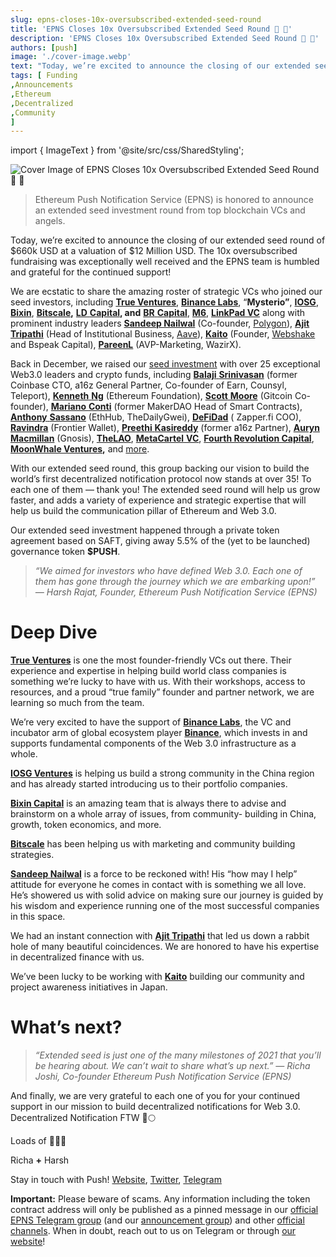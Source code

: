 ```yaml
---
slug: epns-closes-10x-oversubscribed-extended-seed-round
title: 'EPNS Closes 10x Oversubscribed Extended Seed Round 🌱 🌟'
description: 'EPNS Closes 10x Oversubscribed Extended Seed Round 🌱 🌟'
authors: [push]
image: './cover-image.webp'
text: "Today, we’re excited to announce the closing of our extended seed round of $660k USD at a valuation of $12 Million USD. The 10x oversubscribed fundraising was exceptionally well received and the EPNS team is humbled and grateful for the continued support"
tags: [ Funding
,Announcements
,Ethereum
,Decentralized
,Community
]
---
```


import { ImageText } from '@site/src/css/SharedStyling';

![Cover Image of EPNS Closes 10x Oversubscribed Extended Seed Round 🌱 🌟](./cover-image.webp)

<!--truncate-->

> Ethereum Push Notification Service (EPNS) is honored to announce an extended seed investment round from top blockchain VCs and angels.

Today, we’re excited to announce the closing of our extended seed round of $660k USD at a valuation of $12 Million USD. The 10x oversubscribed fundraising was exceptionally well received and the EPNS team is humbled and grateful for the continued support!

We are ecstatic to share the amazing roster of strategic VCs who joined our seed investors, including [**True Ventures**](https://twitter.com/trueventures), [**Binance Labs**](https://twitter.com/BinanceLabs), “**Mysterio”**, [**IOSG**](https://twitter.com/IOSGVC), [**Bixin**](http://bixincapital.com/), [**Bitscale**](https://bitscale.capital/)**,** [**LD** **Capital**](https://ldcap.com/)**, and** [**BR** **Capital**](https://twitter.com/brcapital_fund), [**M6**](https://momentum6.com/), [**LinkPad VC**](https://twitter.com/linkpadvc) along with prominent industry leaders [**Sandeep Nailwal**](https://twitter.com/sandeepnailwal) (Co-founder, [Polygon](https://twitter.com/0xPolygon)), [**Ajit** **Tripathi**](https://twitter.com/chainyoda) (Head of Institutional Business, [Aave](https://twitter.com/AaveAave)), [**Kaito**](https://twitter.com/CoffeeTimesTW) (Founder, [Webshake](https://twitter.com/WebshakeHQ) and Bspeak Capital), [**PareenL**](https://twitter.com/PareenL) (AVP-Marketing, WazirX).

Back in December, we raised our [seed investment](https://medium.com/ethereum-push-notification-service/ethereum-push-notification-service-successfully-raises-750k-usd-in-seed-round-bec41eadd84d) with over 25 exceptional Web3.0 leaders and crypto funds, including [**Balaji** **Srinivasan**](https://twitter.com/balajis) (former Coinbase CTO, a16z General Partner, Co-founder of Earn, Counsyl, Teleport), [**Kenneth** **Ng**](https://twitter.com/nkennethk) (Ethereum Foundation), [**Scott** **Moore**](https://twitter.com/notscottmoore) (Gitcoin Co-founder), [**Mariano** **Conti**](https://twitter.com/nanexcool) (former MakerDAO Head of Smart Contracts), [**Anthony** **Sassano**](https://twitter.com/sassal0x) (EthHub, TheDailyGwei), [**DeFiDad**](https://twitter.com/DeFi_Dad) ( Zapper.fi COO), [**Ravindra**](https://twitter.com/ravidsrk) (Frontier Wallet), [**Preethi** **Kasireddy**](https://twitter.com/iam_preethi) (former a16z Partner), [**Auryn** **Macmillan**](https://twitter.com/auryn_macmillan) (Gnosis), [**TheLAO**](https://twitter.com/TheLAOOfficial), [**MetaCartel** **VC**](https://twitter.com/VENTURE_DAO), [**Fourth Revolution Capital**](https://twitter.com/4RCapital), [**MoonWhale Ventures**](https://twitter.com/MoonwhaleBV)**,** and [more](https://medium.com/ethereum-push-notification-service/ethereum-push-notification-service-successfully-raises-750k-usd-in-seed-round-bec41eadd84d).

With our extended seed round, this group backing our vision to build the world’s first decentralized notification protocol now stands at over 35! To each one of them — thank you! The extended seed round will help us grow faster, and adds a variety of experience and strategic expertise that will help us build the communication pillar of Ethereum and Web 3.0.

Our extended seed investment happened through a private token agreement based on SAFT, giving away 5.5% of the (yet to be launched) governance token **$PUSH**.

> _“We aimed for investors who have defined Web 3.0. Each one of them has gone through the journey which we are embarking upon!” — Harsh Rajat, Founder, Ethereum Push Notification Service (EPNS)_

# **Deep Dive**

[**True Ventures**](https://twitter.com/trueventures) is one the most founder-friendly VCs out there. Their experience and expertise in helping build world class companies is something we’re lucky to have with us. With their workshops, access to resources, and a proud “true family” founder and partner network, we are learning so much from the team.

We’re very excited to have the support of [**Binance Labs**](https://labs.binance.com/), the VC and incubator arm of global ecosystem player [**Binance**](https://twitter.com/binance), which invests in and supports fundamental components of the Web 3.0 infrastructure as a whole.

[**IOSG Ventures**](https://twitter.com/IOSGVC) is helping us build a strong community in the China region and has already started introducing us to their portfolio companies.

[**Bixin Capital**](http://bixincapital.com/) is an amazing team that is always there to advise and brainstorm on a whole array of issues, from community- building in China, growth, token economics, and more.

[**Bitscale**](https://bitscale.capital/) has been helping us with marketing and community building strategies.

[**Sandeep Nailwal**](https://twitter.com/sandeepnailwal) is a force to be reckoned with! His “how may I help” attitude for everyone he comes in contact with is something we all love. He’s showered us with solid advice on making sure our journey is guided by his wisdom and experience running one of the most successful companies in this space.

We had an instant connection with [**Ajit Tripathi**](https://twitter.com/chainyoda) that led us down a rabbit hole of many beautiful coincidences. We are honored to have his expertise in decentralized finance with us.

We’ve been lucky to be working with [**Kaito**](https://twitter.com/CoffeeTimesTW) building our community and project awareness initiatives in Japan.

# What’s next?

> _“Extended seed is just one of the many milestones of 2021 that you’ll be hearing about. We can’t wait to share what’s up next.” — Richa Joshi, Co-founder Ethereum Push Notification Service (EPNS)_

And finally, we are very grateful to each one of you for your continued support in our mission to build decentralized notifications for Web 3.0. Decentralized Notification FTW 🚀🌕

Loads of 💖💖💖

Richa **+** Harsh

Stay in touch with Push! [Website](https://push.org/), [Twitter](https://x.com/PushChain), [Telegram](https://t.me/epnsproject)

**Important:** Please beware of scams. Any information including the token contract address will only be published as a pinned message in our [official EPNS Telegram group](https://t.me/epnsproject) (and our [announcement group](https://t.me/epnsprojectnews)) and other [official channels](https://epns.io/). When in doubt, reach out to us on Telegram or through [our website](http://epns.io/)!

